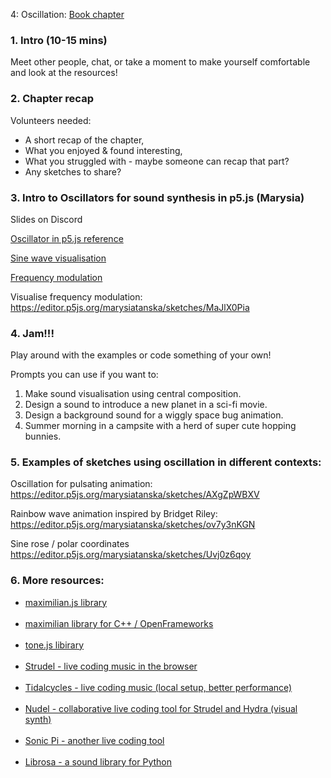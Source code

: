 4: Oscillation:
[Book chapter](https://natureofcode.com/oscillation/)

### 1. Intro (10-15 mins)
Meet other people, chat, or take a moment to make yourself comfortable and look at the resources!

### 2. Chapter recap
Volunteers needed:
- A short recap of the chapter,
- What you enjoyed & found interesting,
- What you struggled with - maybe someone can recap that part?
- Any sketches to share?

### 3. Intro to Oscillators for sound synthesis in p5.js (Marysia)
Slides on Discord

[Oscillator in p5.js reference](https://p5js.org/reference/p5.sound/p5.Oscillator/)

[Sine wave visualisation](https://editor.p5js.org/marysiatanska/sketches/rdf8gm2D5)

[Frequency modulation](https://editor.p5js.org/marysiatanska/sketches/jDHVITgLg)

Visualise frequency modulation:
https://editor.p5js.org/marysiatanska/sketches/MaJlX0Pia

### 4. Jam!!!
Play around with the examples or code something of your own!

Prompts you can use if you want to:
1. Make sound visualisation using central composition.
2. Design a sound to introduce a new planet in a sci-fi movie.
3. Design a background sound for a wiggly space bug animation.
4. Summer morning in a campsite with a herd of super cute hopping bunnies.

### 5. Examples of sketches using oscillation in different contexts:
 
Oscillation for pulsating animation:
https://editor.p5js.org/marysiatanska/sketches/AXgZpWBXV

Rainbow wave animation inspired by Bridget Riley:
https://editor.p5js.org/marysiatanska/sketches/ov7y3nKGN

Sine rose / polar coordinates
https://editor.p5js.org/marysiatanska/sketches/Uvj0z6qoy

### 6. More resources:
- [maximilian.js library](https://mimicproject.com/course/making-music/core-concepts)<br><br>
- [maximilian library for C++ / OpenFrameworks](https://github.com/micknoise/Maximilian)<br><br>
- [tone.js libirary](https://tonejs.github.io/)<br><br>
- [Strudel - live coding music in the browser](https://strudel.cc/)<br><br>
- [Tidalcycles - live coding music (local setup, better performance)](https://strudel.cc/)<br><br>
- [Nudel - collaborative live coding tool for Strudel and Hydra (visual synth)](https://nudel.cc/)<br><br>
- [Sonic Pi - another live coding tool](https://sonic-pi.net/)<br><br>
- [Librosa - a sound library for Python](https://librosa.org/doc/latest/index.html)
